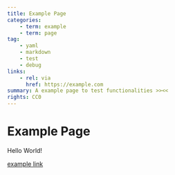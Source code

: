 ```yaml
---
title: Example Page
categories:
    - term: example
    - term: page
tag:
    - yaml
    - markdown
    - test
    - debug
links:
    - rel: via
      href: https://example.com
summary: A example page to test functionalities >><<
rights: CC0
---
```


# Example Page

Hello World!

[example link](https://example.com)

